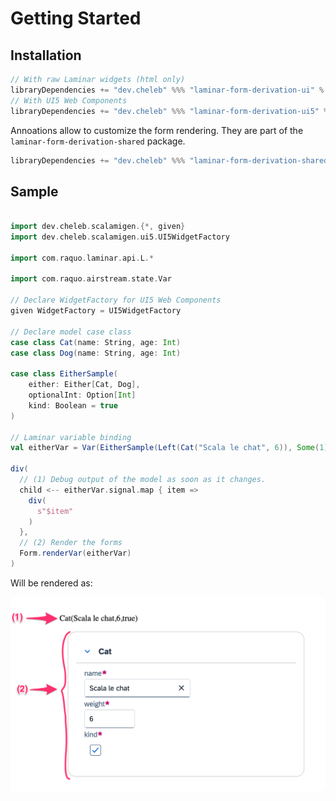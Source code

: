 # Getting Started

## Installation

```sbt
// With raw Laminar widgets (html only)
libraryDependencies += "dev.cheleb" %%% "laminar-form-derivation-ui" % "{{ projectVersion }}"
// With UI5 Web Components
libraryDependencies += "dev.cheleb" %%% "laminar-form-derivation-ui5" % "{{ projectVersion}}"
```

Annoations allow to customize the form rendering. They are part of the `laminar-form-derivation-shared` package.

```sbt
libraryDependencies += "dev.cheleb" %%% "laminar-form-derivation-shared" % "{{ projectVersion }}"
```

## Sample

```scala sc:nocompile

import dev.cheleb.scalamigen.{*, given}
import dev.cheleb.scalamigen.ui5.UI5WidgetFactory

import com.raquo.laminar.api.L.*

import com.raquo.airstream.state.Var

// Declare WidgetFactory for UI5 Web Components
given WidgetFactory = UI5WidgetFactory

// Declare model case class
case class Cat(name: String, age: Int)
case class Dog(name: String, age: Int)

case class EitherSample(
    either: Either[Cat, Dog],
    optionalInt: Option[Int]
    kind: Boolean = true
)

// Laminar variable binding
val eitherVar = Var(EitherSample(Left(Cat("Scala le chat", 6)), Some(1)))

div(
  // (1) Debug output of the model as soon as it changes.
  child <-- eitherVar.signal.map { item =>
    div(
      s"$item"
    )
  },
  // (2) Render the forms
  Form.renderVar(eitherVar)
)

```

Will be rendered as:

![Sample Form](../_assets/images/simple-form.png)